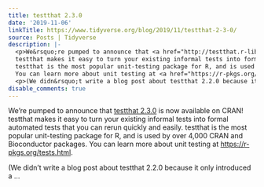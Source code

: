```yaml
---
title: testthat 2.3.0
date: '2019-11-06'
linkTitle: https://www.tidyverse.org/blog/2019/11/testthat-2-3-0/
source: Posts | Tidyverse
description: |-
  <p>We&rsquo;re pumped to announce that <a href="http://testthat.r-lib.org" target="_blank" rel="noopener">testthat 2.3.0</a> is now available on CRAN!
  testthat makes it easy to turn your existing informal tests into formal automated tests that you can rerun quickly and easily.
  testthat is the most popular unit-testing package for R, and is used by over 4,000 CRAN and Bioconductor packages.
  You can learn more about unit testing at <a href="https://r-pkgs.org/tests.html">https://r-pkgs.org/tests.html</a>.</p>
  <p>(We didn&rsquo;t write a blog post about testthat 2.2.0 because it only introduced a ...
disable_comments: true
---
```

<p>We&rsquo;re pumped to announce that <a href="http://testthat.r-lib.org" target="_blank" rel="noopener">testthat 2.3.0</a> is now available on CRAN!
testthat makes it easy to turn your existing informal tests into formal automated tests that you can rerun quickly and easily.
testthat is the most popular unit-testing package for R, and is used by over 4,000 CRAN and Bioconductor packages.
You can learn more about unit testing at <a href="https://r-pkgs.org/tests.html">https://r-pkgs.org/tests.html</a>.</p>
<p>(We didn&rsquo;t write a blog post about testthat 2.2.0 because it only introduced a ...